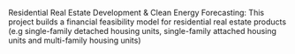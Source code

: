 Residential Real Estate Development & Clean Energy Forecasting: This project builds a financial feasibility model for residential real estate products (e.g single-family detached housing units, single-family attached housing units and multi-family housing units)

